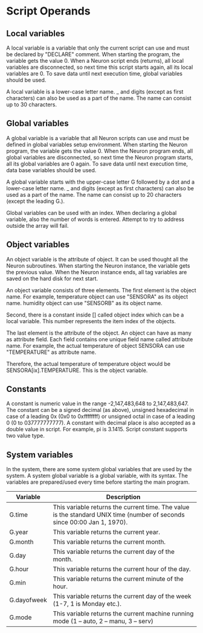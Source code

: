 # Script Operands

## Local variables

A local variable is a variable that only the current script can use and must be declared by &quot;DECLARE&quot; comment. When starting the program, the variable gets the value 0. When a Neuron script ends (returns), all local variables are disconnected, so next time this script starts again, all its local variables are 0. To save data until next execution time, global variables should be used.

A local variable is a lower-case letter name. \_ and digits (except as first characters) can also be used as a part of the name. The name can consist up to 30 characters.

## Global variables

A global variable is a variable that all Neuron scripts can use and must be defined in global variables setup environment. When starting the Neuron program, the variable gets the value 0. When the Neuron program ends, all global variables are disconnected, so next time the Neuron program starts, all its global variables are 0 again. To save data until next execution time, data base variables should be used.

A global variable starts with the upper-case letter G followed by a dot and a lower-case letter name. \_ and digits (except as first characters) can also be used as a part of the name. The name can consist up to 20 characters (except the leading G.).

Global variables can be used with an index. When declaring a global variable, also the number of words is entered. Attempt to try to address outside the array will fail.

## Object variables

An object variable is the attribute of object. It can be used thought all the Neuron subroutines. When starting the Neuron instance, the variable gets the previous value. When the Neuron instance ends, all tag variables are saved on the hard disk for next start.

An object variable consists of three elements. The first element is the object name. For example, temperature object can use &quot;SENSORA&quot; as its object name. humidity object can use &quot;SENSORB&quot; as its object name.

Second, there is a constant inside [] called object index which can be a local variable. This number represents the item index of the objects.

The last element is the attribute of the object. An object can have as many as attribute field. Each field contains one unique field name called attribute name. For example, the actual temperature of object SENSORA can use &quot;TEMPERATURE&quot; as attribute name.

Therefore, the actual temperature of temperature object would be SENSORA[ix].TEMPERATURE. This is the object variable.

## Constants

A constant is numeric value in the range -2,147,483,648 to 2,147,483,647. The constant can be a signed decimal (as above), unsigned hexadecimal in case of a leading 0x (0x0 to 0xffffffff) or unsigned octal in case of a leading 0 (0 to 037777777777). A constant with decimal place is also accepted as a double value in script. For example, pi is 3.1415. Script constant supports two value type.

## System variables

In the system, there are some system global variables that are used by the system. A system global variable is a global variable, with its syntax. The variables are prepared/used every time before starting the main program.

| Variable    | Description                                                                                                              |
| ----------- | ------------------------------------------------------------------------------------------------------------------------ |
| G.time      | This variable returns the current time. The value is the standard UNIX time (number of seconds since 00:00 Jan 1, 1970). |
| G.year      | This variable returns the current year.                                                                                  |
| G.month     | This variable returns the current month.                                                                                 |
| G.day       | This variable returns the current day of the month.                                                                      |
| G.hour      | This variable returns the current hour of the day.                                                                       |
| G.min       | This variable returns the current minute of the hour.                                                                    |
| G.dayofweek | This variable returns the current day of the week (1-7, 1 is Monday etc.).                                               |
| G.mode      | This variable returns the current machine running mode (1 – auto, 2 – manu, 3 – serv)                                    |

